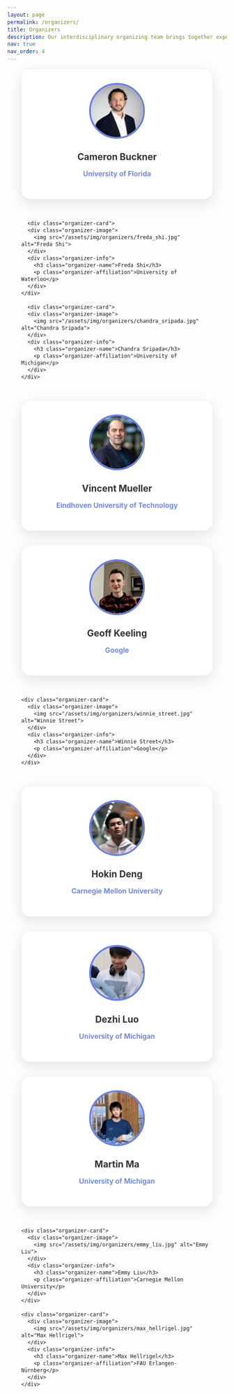 ```yaml
---
layout: page
permalink: /organizers/
title: Organizers
description: Our interdisciplinary organizing team brings together expertise from philosophy, cognitive science, and artificial intelligence to create meaningful dialogue about the implications of LLMs for understanding mind and intelligence.
nav: true
nav_order: 4
---
```


<div class="organizers-content">
  <section class="organizers-grid">

  <div class="organizer-card">
      <div class="organizer-image">
        <img src="/assets/img/organizers/cameron_buckner.jpg" alt="Cameron Buckner">
      </div>
      <div class="organizer-info">
        <h3 class="organizer-name">Cameron Buckner</h3>
        <p class="organizer-affiliation">University of Florida</p>
      </div>
    </div>

      <div class="organizer-card">
      <div class="organizer-image">
        <img src="/assets/img/organizers/freda_shi.jpg" alt="Freda Shi">
      </div>
      <div class="organizer-info">
        <h3 class="organizer-name">Freda Shi</h3>
        <p class="organizer-affiliation">University of Waterloo</p>
      </div>
    </div>

      <div class="organizer-card">
      <div class="organizer-image">
        <img src="/assets/img/organizers/chandra_sripada.jpg" alt="Chandra Sripada">
      </div>
      <div class="organizer-info">
        <h3 class="organizer-name">Chandra Sripada</h3>
        <p class="organizer-affiliation">University of Michigan</p>
      </div>
    </div>

  <div class="organizer-card">
      <div class="organizer-image">
        <img src="/assets/img/organizers/vincent_mueller.jpg" alt="Vincent Mueller">
      </div>
      <div class="organizer-info">
        <h3 class="organizer-name">Vincent Mueller</h3>
        <p class="organizer-affiliation">Eindhoven University of Technology</p>
      </div>
    </div>

  <div class="organizer-card">
      <div class="organizer-image">
        <img src="/assets/img/organizers/geoff_keeling.jpg" alt="Geoff Keeling">
      </div>
      <div class="organizer-info">
        <h3 class="organizer-name">Geoff Keeling</h3>
        <p class="organizer-affiliation">Google</p>
      </div>
    </div>

    <div class="organizer-card">
      <div class="organizer-image">
        <img src="/assets/img/organizers/winnie_street.jpg" alt="Winnie Street">
      </div>
      <div class="organizer-info">
        <h3 class="organizer-name">Winnie Street</h3>
        <p class="organizer-affiliation">Google</p>
      </div>
    </div>

  <div class="organizer-card">
      <div class="organizer-image">
        <img src="/assets/img/organizers/hokin_deng.jpg" alt="Hokin Deng">
      </div>
      <div class="organizer-info">
        <h3 class="organizer-name">Hokin Deng</h3>
        <p class="organizer-affiliation">Carnegie Mellon University</p>
      </div>
    </div>

  <div class="organizer-card">
      <div class="organizer-image">
        <img src="/assets/img/organizers/dezhi_luo.jpg" alt="Dezhi Luo">
      </div>
      <div class="organizer-info">
        <h3 class="organizer-name">Dezhi Luo</h3>
        <p class="organizer-affiliation">University of Michigan</p>
      </div>
    </div>

  <div class="organizer-card">
      <div class="organizer-image">
        <img src="/assets/img/organizers/martin_ma.jpg" alt="Martin Ma">
      </div>
      <div class="organizer-info">
        <h3 class="organizer-name">Martin Ma</h3>
        <p class="organizer-affiliation">University of Michigan</p>
      </div>
    </div>

    <div class="organizer-card">
      <div class="organizer-image">
        <img src="/assets/img/organizers/emmy_liu.jpg" alt="Emmy Liu">
      </div>
      <div class="organizer-info">
        <h3 class="organizer-name">Emmy Liu</h3>
        <p class="organizer-affiliation">Carnegie Mellon University</p>
      </div>
    </div>

    <div class="organizer-card">
      <div class="organizer-image">
        <img src="/assets/img/organizers/max_hellrigel.jpg" alt="Max Hellrigel">
      </div>
      <div class="organizer-info">
        <h3 class="organizer-name">Max Hellrigel</h3>
        <p class="organizer-affiliation">FAU Erlangen-Nürnberg</p>
      </div>
    </div>
  </section>
</div>

<style>
.organizers-hero {
  background: linear-gradient(135deg, #667eea 0%, #764ba2 100%);
  color: white;
  padding: 4rem 2rem;
  border-radius: 20px;
  margin-bottom: 3rem;
  position: relative;
  overflow: hidden;
}

.hero-content {
  max-width: 800px;
  margin: 0 auto;
  text-align: center;
  position: relative;
  z-index: 2;
}

.hero-title {
  font-size: 3.5rem;
  font-weight: 700;
  margin-bottom: 1rem;
  background: linear-gradient(45deg, #fff, #e3f2fd);
  -webkit-background-clip: text;
  -webkit-text-fill-color: transparent;
  background-clip: text;
}

.hero-subtitle {
  font-size: 1.4rem;
  margin-bottom: 2rem;
  opacity: 0.9;
}

.organizer-count {
  display: inline-block;
  background: rgba(255, 255, 255, 0.2);
  backdrop-filter: blur(10px);
  border: 1px solid rgba(255, 255, 255, 0.3);
  border-radius: 15px;
  padding: 1rem 2rem;
  font-size: 1.2rem;
  font-weight: 600;
}

.count-number {
  display: block;
  font-size: 2rem;
  font-weight: 700;
}

.floating-elements {
  position: absolute;
  top: 0;
  left: 0;
  width: 100%;
  height: 100%;
  pointer-events: none;
}

.element {
  position: absolute;
  font-size: 2rem;
  opacity: 0.1;
  animation: float 6s ease-in-out infinite;
}

.element:nth-child(1) { top: 20%; left: 10%; animation-delay: 0s; }
.element:nth-child(2) { top: 60%; right: 15%; animation-delay: 2s; }
.element:nth-child(3) { bottom: 20%; left: 20%; animation-delay: 4s; }

@keyframes float {
  0%, 100% { transform: translateY(0px) rotate(0deg); }
  50% { transform: translateY(-20px) rotate(5deg); }
}

.organizers-content {
  max-width: 1200px;
  margin: 0 auto;
  padding: 0 2rem;
}

.organizers-introduction {
  text-align: center;
  margin-bottom: 4rem;
}

.organizers-introduction h2 {
  font-size: 2.5rem;
  color: #333;
  margin-bottom: 2rem;
}

.intro-text {
  font-size: 1.2rem;
  color: #666;
  line-height: 1.8;
  max-width: 800px;
  margin: 0 auto;
}

.organizers-grid {
  display: grid;
  grid-template-columns: repeat(auto-fit, minmax(300px, 1fr));
  gap: 2rem;
  margin-bottom: 4rem;
}

.organizer-card {
  background: white;
  border-radius: 20px;
  overflow: hidden;
  box-shadow: 0 10px 30px rgba(0, 0, 0, 0.1);
  transition: transform 0.3s ease, box-shadow 0.3s ease;
  border: 1px solid #f0f0f0;
  text-align: center;
  padding: 2rem;
}

.organizer-card:hover {
  transform: translateY(-5px);
  box-shadow: 0 15px 35px rgba(0, 0, 0, 0.15);
}

.organizer-image {
  display: flex;
  justify-content: center;
  align-items: center;
  margin-bottom: 1.5rem;
}

.organizer-image img {
  width: 120px;
  height: 120px;
  border-radius: 50%;
  object-fit: cover;
  border: 4px solid #667eea;
  transition: transform 0.3s ease, border-color 0.3s ease;
}

.organizer-card:hover .organizer-image img {
  transform: scale(1.05);
  border-color: #764ba2;
}

.organizer-info {
  padding: 0;
}

.organizer-name {
  font-size: 1.3rem;
  font-weight: 700;
  color: #333;
  margin-bottom: 0.5rem;
}

.organizer-affiliation {
  color: #667eea;
  font-weight: 600;
  margin-bottom: 1rem;
  font-size: 1rem;
}

.organizer-contact {
  color: #667eea;
  font-weight: 600;
  margin-bottom: 1rem;
  font-size: 0.9rem;
  line-height: 1.4;
}

.organizer-contact a {
  color: #667eea;
  text-decoration: none;
  border-bottom: 1px dotted #667eea;
}

.organizer-contact a:hover {
  color: #764ba2;
  border-bottom-color: #764ba2;
}

@media (max-width: 768px) {
  .hero-title {
    font-size: 2.5rem;
  }
  
  .organizers-grid {
    grid-template-columns: 1fr;
    gap: 1.5rem;
  }
  
  .organizer-card {
    padding: 1.5rem;
  }
  
  .organizer-image img {
    width: 100px;
    height: 100px;
  }
  
  .organizer-name {
    font-size: 1.2rem;
  }
  
  .organizer-affiliation {
    font-size: 0.9rem;
  }
}
</style> 